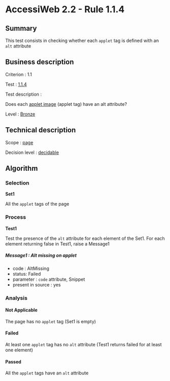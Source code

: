 # AccessiWeb 2.2 - Rule 1.1.4

## Summary

This test consists in checking whether each `applet` tag is defined with an `alt` attribute

## Business description

Criterion : 1.1

Test : [1.1.4](http://www.accessiweb.org/index.php/accessiweb-22-english-version.html#test-1-1-4)

Test description :

Does each [applet image](http://www.accessiweb.org/index.php/glossary-76.html#mImgApplet) (applet tag) have an alt attribute?

Level : [Bronze](/en/category/rules-design/accessiweb-11/level/bronze)

## Technical description

Scope : [page](/en/category/rules-design/accessiweb-11/scope/page)

Decision level : [decidable](/en/category/rules-design/accessiweb-11/decision-level/decidable)

## Algorithm

### Selection

**Set1**

All the `applet` tags of the page

### Process

**Test1**

Test the presence of the `alt` attribute for each element of the Set1.
For each element returning false in Test1, raise a Message1

##### Message1 : Alt missing on applet

-   code : AltMissing
-   status: Failed
-   parameter : `code` attribute, Snippet
-   present in source : yes

### Analysis

#### Not Applicable

The page has no `applet` tag (Set1 is empty)

#### Failed

At least one `applet` tag has no `alt` attribute (Test1 returns failed for at least one element)

#### Passed

All the `applet` tags have an `alt` attribute
